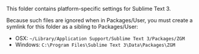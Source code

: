 This folder contains platform-specific settings for Sublime Text 3.

Because such files are ignored when in Packages/User, you must create a symlink for this folder as a sibling to Packages/User:

* OSX: `~/Library/Application Support/Sublime Text 3/Packages/ZGM`
* Windows: `C:\Program Files\Sublime Text 3\Data\Packages\ZGM`
